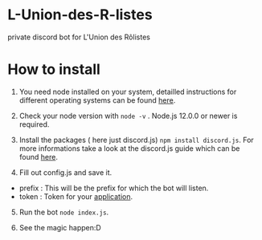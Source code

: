 # L-Union-des-R-listes
private discord bot for L'Union des Rôlistes

# How to install

1. You need node installed on your system, detailled instructions for different operating systems can be found [here](https://nodejs.org/en/download/).

2. Check your node version with ```node -v``` . Node.js 12.0.0 or newer is required.

3. Install the packages ( here just discord.js) ```npm install discord.js```.
For more informations take a look at the discord.js guide which can be found [here](https://discord.js.org/#/docs/main/stable/general/welcome).

4. Fill out config.js and save it.
- prefix : This will be the prefix for which the bot will listen.
- token : Token for your [application](https://discord.com/developers/applications).

5. Run the bot ```node index.js```.

6. See the magic happen:D
